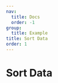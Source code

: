 ```yaml
---
nav:
  title: Docs
  order: -1
group:
  title: Example
title: Sort Data
order: 1
---
```


# Sort Data

<code src="../../../src/sort-data.tsx" title="Sort Data" desc="Click on the column header to sort the data" />

